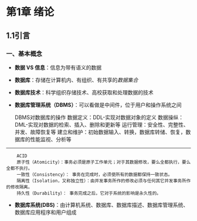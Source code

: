 # 第1章 绪论
## 1.1引言
### 一、基本概念
*    **数据 VS 信息**：信息为带有语义的数据
*    **数据库**：存储在计算机内、有组织、有共享的*数据集合*
*    **数据库技术**：科学组织存储技术、高校获取和处理数据的技术
*    **数据库管理系统（DBMS）**：可以看做是中间件，位于用户和操作系统之间

        DBMS对数据库的操作
        数据定义：DDL-实现对数据对象的定义
        数据操纵：DML-实现对数据的检索、插入、删除和更新等
        运行管理：安全性、完整性、并发、故障恢复等
        建立和维护：初始数据输入、转换，数据库转储、恢复，数据库的性能监视、分析等
***
        ACID
        原子性（Atomicity）：事务必须是原子工作单元；对于其数据修改，要么全都执行，要么全都不执行。
        一致性（Consistency）： 事务在完成时，必须使所有的数据都保持一致状态。
        隔离性（Isolation，又称独立性）：由并发事务所作的修改必须与任何其它并发事务所作的修改隔离。
        持久性（Durability）： 事务完成之后，它对于系统的影响是永久性的。

    

*    **数据库系统(DBS)**：由计算机系统、数据库、数据库描述、数据库管理系统、数据库应用程序和用户组成


        
        

